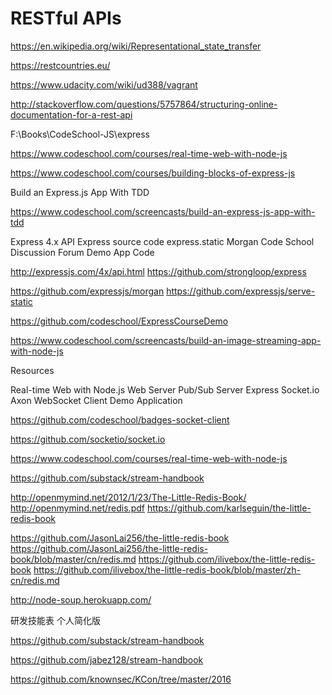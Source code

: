 # RESTful APIs  

https://en.wikipedia.org/wiki/Representational_state_transfer

https://restcountries.eu/


https://www.udacity.com/wiki/ud388/vagrant


http://stackoverflow.com/questions/5757864/structuring-online-documentation-for-a-rest-api



F:\Books\CodeSchool-JS\express


https://www.codeschool.com/courses/real-time-web-with-node-js



https://www.codeschool.com/courses/building-blocks-of-express-js


Build an Express.js App With TDD

https://www.codeschool.com/screencasts/build-an-express-js-app-with-tdd


Express 4.x API
Express source code
express.static
Morgan
Code School Discussion Forum
Demo App Code

http://expressjs.com/4x/api.html
https://github.com/strongloop/express

https://github.com/expressjs/morgan
https://github.com/expressjs/serve-static


https://github.com/codeschool/ExpressCourseDemo




https://www.codeschool.com/screencasts/build-an-image-streaming-app-with-node-js

Resources

Real-time Web with Node.js
Web Server
Pub/Sub Server
Express
Socket.io
Axon
WebSocket Client Demo Application

https://github.com/codeschool/badges-socket-client



https://github.com/socketio/socket.io




https://www.codeschool.com/courses/real-time-web-with-node-js

https://github.com/substack/stream-handbook

http://openmymind.net/2012/1/23/The-Little-Redis-Book/
http://openmymind.net/redis.pdf
https://github.com/karlseguin/the-little-redis-book


https://github.com/JasonLai256/the-little-redis-book
https://github.com/JasonLai256/the-little-redis-book/blob/master/cn/redis.md
https://github.com/ilivebox/the-little-redis-book
https://github.com/ilivebox/the-little-redis-book/blob/master/zh-cn/redis.md



http://node-soup.herokuapp.com/



研发技能表 个人简化版






https://github.com/substack/stream-handbook

https://github.com/jabez128/stream-handbook


https://github.com/knownsec/KCon/tree/master/2016










